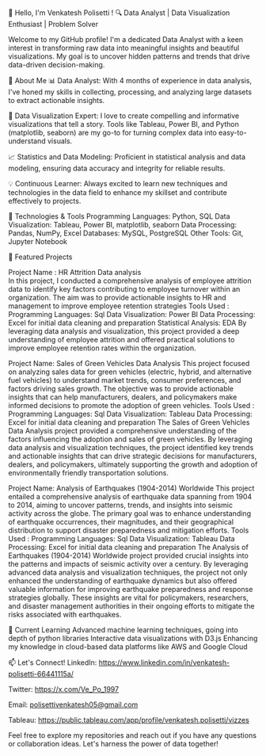 👋 Hello, I'm  Venkatesh Polisetti !
🔍 Data Analyst | Data Visualization Enthusiast | Problem Solver

Welcome to my GitHub profile! I'm a dedicated Data Analyst with a keen interest in transforming raw data into meaningful insights and beautiful visualizations.
My goal is to uncover hidden patterns and trends that drive data-driven decision-making.

🚀 About Me
📊 Data Analyst: With 4 months  of experience in data analysis, I've honed my skills in collecting, processing, and analyzing large datasets to extract actionable insights.

🎨 Data Visualization Expert: I love to create compelling and informative visualizations that tell a story. Tools like Tableau, Power BI, and Python (matplotlib, seaborn) are my go-to for turning complex data into easy-to-understand visuals.

📈 Statistics and Data Modeling: Proficient in statistical analysis and data modeling, ensuring data accuracy and integrity for reliable results.

💡 Continuous Learner: Always excited to learn new techniques and technologies in the data field to enhance my skillset and contribute effectively to projects.

🔧 Technologies & Tools
Programming Languages: Python, SQL
Data Visualization: Tableau, Power BI, matplotlib, seaborn
Data Processing: Pandas, NumPy, Excel
Databases: MySQL, PostgreSQL
Other Tools: Git, Jupyter Notebook

📂 Featured Projects

Project Name : HR Attrition Data analysis  
In this project, I conducted a comprehensive analysis of employee attrition data to identify key factors contributing to employee turnover within an organization. The aim was to provide actionable insights to HR and management to improve employee retention strategies
Tools Used :
Programming Languages: Sql
Data Visualization: Power BI 
Data Processing: Excel for initial data cleaning and preparation
Statistical Analysis: EDA
By leveraging data analysis and visualization, this project provided a deep understanding of employee attrition and offered practical solutions to improve employee retention rates within the organization.

Project Name: Sales of Green Vehicles Data Analysis
This project focused on analyzing sales data for green vehicles (electric, hybrid, and alternative fuel vehicles) to understand market trends, consumer preferences, and factors driving sales growth. The objective was to provide actionable insights that can help manufacturers, dealers, and policymakers make informed decisions to promote the adoption of green vehicles.
Tools Used : 
Programming Languages: Sql
Data Visualization: Tableau
Data Processing: Excel for initial data cleaning and preparation
The Sales of Green Vehicles Data Analysis project provided a comprehensive understanding of the factors influencing the adoption and sales of green vehicles. By leveraging data analysis and visualization techniques, the project identified key trends and actionable insights that can drive strategic decisions for manufacturers, dealers, and policymakers, ultimately supporting the growth and adoption of environmentally friendly transportation solutions.


Project Name:
Analysis of Earthquakes (1904-2014) Worldwide
This project entailed a comprehensive analysis of earthquake data spanning from 1904 to 2014, aiming to uncover patterns, trends, and insights into seismic activity across the globe. The primary goal was to enhance understanding of earthquake occurrences, their magnitudes, and their geographical distribution to support disaster preparedness and mitigation efforts.
Tools Used : 
Programming Languages: Sql
Data Visualization: Tableau
Data Processing: Excel for initial data cleaning and preparation
The Analysis of Earthquakes (1904-2014) Worldwide project provided crucial insights into the patterns and impacts of seismic activity over a century. By leveraging advanced data analysis and visualization techniques, the project not only enhanced the understanding of earthquake dynamics but also offered valuable information for improving earthquake preparedness and response strategies globally. These insights are vital for policymakers, researchers, and disaster management authorities in their ongoing efforts to mitigate the risks associated with earthquakes.

🌱 Current Learning
Advanced machine learning techniques, going into depth of python libraries 
Interactive data visualizations with D3.js
Enhancing my knowledge in cloud-based data platforms like AWS and Google Cloud

📫 Let's Connect!
LinkedIn: https://www.linkedin.com/in/venkatesh-polisetti-66441115a/

Twitter: https://x.com/Ve_Po_1997

Email: polisettivenkatesh05@gmail.com

Tableau: https://public.tableau.com/app/profile/venkatesh.polisetti/vizzes

Feel free to explore my repositories and reach out if you have any questions or collaboration ideas. Let's harness the power of data together!
